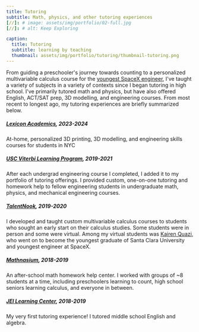 ```yaml
---
title: Tutoring
subtitle: Math, physics, and other tutoring experiences
[//]: # image: assets/img/portfolio/02-full.jpg
[//]: # alt: Keep Exploring

caption:
  title: Tutoring
  subtitle: learning by teaching
  thumbnail: assets/img/portfolio/tutoring/thumbnail-tutoring.png
---
```

From guiding a preschooler's journey towards counting to a personalized multivariable calculus course for the [youngest SpaceX engineer](https://en.wikipedia.org/wiki/Kairan_Quazi), I've taught a variety of subjects in a variety of contexts since I began tutoring in high school. I've primarily tutored math and physics, but have also offered English, ACT/SAT prep, 3D modelling, and engineering courses. From most recent to longest ago, my tutoring experiences are briefly summarized below.

##### [**Lexicon Academics**](https://www.lexiconacademics.com/), 2023-2024
At-home, personalized 3D printing, 3D modelling, and engineering skills courses for students in NYC
##### [**USC Viterbi Learning Program**](https://viterbiundergrad.usc.edu/viterbilearningprogram/), 2019-2021
After each undergrad engineering course I completed, I added it to my portfolio of tutoring offerings. I provided custom, one-on-one tutoring and homework help to fellow engineering students in undergraduate math, physics, and mechanical engineering courses.
##### [**TalentNook**](https://talentnook.com/), 2019-2020
I developed and taught custom multivariable calculus courses to students who sought an early start on their calculus studies. Some students were in person and some were virtual. Among my virtual students was [Kairen Quazi](https://en.wikipedia.org/wiki/Kairan_Quazi), who went on to become the youngest graduate of Santa Clara University and youngest engineer at SpaceX.
##### [**Mathnasium**](https://www.mathnasium.com/), 2018-2019
An after-school math homework help center. I worked with groups of ~8 students at a time, including preschoolers learning to count, high school seniors learning calculus, and everyone in between.
##### [**JEI Learning Center**](https://jeilearning.com/), 2018-2019
My very first tutoring experience! I tutored middle school English and algebra.